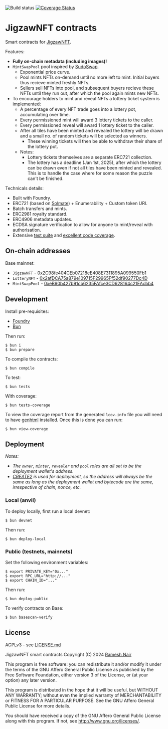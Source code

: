 ![Build status](https://github.com/JigzawNFT/contracts/actions/workflows/ci.yml/badge.svg?branch=master)
[![Coverage Status](https://coveralls.io/repos/github/JigzawNFT/contracts/badge.svg?t=wvNXqi)](https://coveralls.io/github/JigzawNFT/contracts)

# JigzawNFT contracts

Smart contracts for [JigzawNFT](https://jigzaw.xyz).

Features:

* **Fully on-chain metadata (including images)!**
* `MintSwapPool` pool inspired by [SudoSwap](https://github.com/sudoswap/lssvm).
  * Exponential price curve.
  * Pool mints NFTs on-demand until no more left to mint. Initial buyers thus recieve minted freshly NFTs.
  * Sellers sell NFTs into pool, and subsequent buyers recieve these NFTs until they run out, after which the pool again mints new NFTs.
* To encourage holders to mint and reveal NFTs a lottery ticket system is implemented:
  * A percentage of every NFT trade goes into a lottery pot, accumulating over time.
  * Every permissioned mint will award 3 lottery tickets to the caller.
  * Every permissioned reveal will award 1 lottery ticket to the caller.
  * After all tiles have been minted and revealed the lottery will be drawn and a small no. of random tickets will be selected as winners.
    * These winning tickets will then be able to withdraw their share of the lottery pot.
  * Notes:
    * Lottery tickets themselves are a separate ERC721 collection.
    * The lottery has a deadline (Jan 1st, 2025), after which the lottery can be drawn even if not all tiles have been minted and revealed. This is to handle the case where for some reason the puzzle can't be finished.

Technicals details:

* Built with Foundry.
* ERC721 (based on [Solmate](https://github.com/transmissions11/solmate/blob/main/src/tokens/ERC721.sol)) + Enumerability + Custom token URI.
* Batch transfers and mints.
* ERC2981 royalty standard.
* ERC4906 metadata updates.
* ECDSA signature verification to allow for anyone to mint/reveal with authorisation.
* Extensive [test suite](./test/) and [excellent code coverage](https://coveralls.io/github/JigzawNFT/contracts).

## On-chain addresses

Base mainnet:

* `JigzawNFT` - [0x2C98fe404CEb07218eE408E7311895A099550Fb1](https://basescan.org/address/0x2C98fe404CEb07218eE408E7311895A099550Fb1)
* `LotteryNFT` - [0x2afDCA75a879e109715F29965Ff52df90277Dc4D](https://basescan.org/address/0x2afDCA75a879e109715F29965Ff52df90277Dc4D)
* `MintSwapPool` - [0xeB90b427b91cb6235FAfce3CD628164c21EAcbb4](https://basescan.org/address/0xeB90b427b91cb6235FAfce3CD628164c21EAcbb4)

## Development

Install pre-requisites:

* [Foundry](https://book.getfoundry.sh/)
* [Bun](https://bun.sh/)

Then run:

```shell
$ bun i
$ bun prepare
```

To compile the contracts:

```shell
$ bun compile
```

To test:

```shell
$ bun tests
```

With coverage:

```shell
$ bun tests-coverage
```

To view the coverage report from the generated `lcov.info` file you will need to have [genhtml](https://command-not-found.com/genhtml) installed. Once this is done you can run:

```shell
$ bun view-coverage
```


## Deployment

_Notes:_

* _The `owner`, `minter`, `revealer` and `pool` roles are all set to be the deployment wallet's address._
* _[CREATE2](https://book.getfoundry.sh/tutorials/create2-tutorial) is used for deployment, so the address will always be the same as long as the deployment wallet and bytecode are the same, irrespective of chain, nonce, etc._

### Local (anvil)

To deploy locally, first run a local devnet:

```shell
$ bun devnet
```

Then run:

```shell
$ bun deploy-local
```

### Public (testnets, mainnets)

Set the following environment variables:

```shell
$ export PRIVATE_KEY="0x..."
$ export RPC_URL="http://..."
$ export CHAIN_ID="..."
```

Then run:

```shell
$ bun deploy-public
```

To verify contracts on Base:

```shell
$ bun basescan-verify
```

## License

AGPLv3 - see [LICENSE.md](LICENSE.md)

JigzawNFT smart contracts
Copyright (C) 2024  [Ramesh Nair](https://hiddentao.com)

This program is free software: you can redistribute it and/or modify
it under the terms of the GNU Affero General Public License as published by
the Free Software Foundation, either version 3 of the License, or
(at your option) any later version.

This program is distributed in the hope that it will be useful,
but WITHOUT ANY WARRANTY; without even the implied warranty of
MERCHANTABILITY or FITNESS FOR A PARTICULAR PURPOSE.  See the
GNU Affero General Public License for more details.

You should have received a copy of the GNU Affero General Public License
along with this program.  If not, see <http://www.gnu.org/licenses/>.
